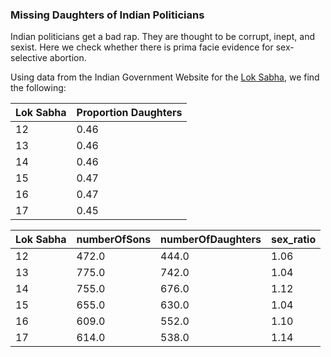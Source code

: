 ### Missing Daughters of Indian Politicians

Indian politicians get a bad rap. They are thought to be corrupt, inept, and sexist. Here we check whether there is prima facie evidence for sex-selective abortion.

Using data from the Indian Government Website for the [Lok Sabha](https://sansad.in/ls), we find the following:


| Lok Sabha| Proportion Daughters |
|---|---|
| 12 | 0.46 |
| 13 | 0.46 |
| 14 | 0.46 |
| 15 | 0.47 |
| 16 | 0.47 |
| 17 | 0.45 |

| Lok Sabha | numberOfSons | numberOfDaughters | sex_ratio |
|-----------|--------------|-------------------|---|
| 12        | 472.0        | 444.0 | 1.06 |
| 13 | 775.0 | 742.0 | 1.04 |
| 14 | 755.0 | 676.0 | 1.12 |
| 15 | 655.0 | 630.0 | 1.04 |
| 16 | 609.0 | 552.0 | 1.10 |
| 17 | 614.0 | 538.0 | 1.14 |

